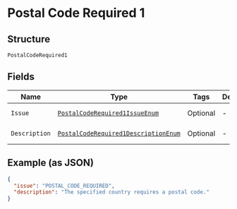 
# Postal Code Required 1

## Structure

`PostalCodeRequired1`

## Fields

| Name | Type | Tags | Description | Getter | Setter |
|  --- | --- | --- | --- | --- | --- |
| `Issue` | [`PostalCodeRequired1IssueEnum`](../../doc/models/postal-code-required-1-issue-enum.md) | Optional | - | PostalCodeRequired1IssueEnum getIssue() | setIssue(PostalCodeRequired1IssueEnum issue) |
| `Description` | [`PostalCodeRequired1DescriptionEnum`](../../doc/models/postal-code-required-1-description-enum.md) | Optional | - | PostalCodeRequired1DescriptionEnum getDescription() | setDescription(PostalCodeRequired1DescriptionEnum description) |

## Example (as JSON)

```json
{
  "issue": "POSTAL_CODE_REQUIRED",
  "description": "The specified country requires a postal code."
}
```

